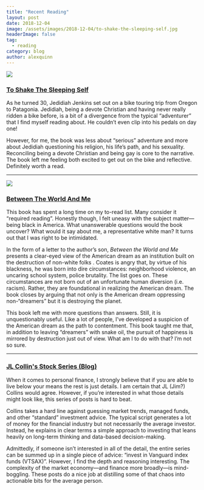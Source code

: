 ```yaml
---
title: "Recent Reading"
layout: post
date: 2018-12-04
image: /assets/images/2018-12-04/to-shake-the-sleeping-self.jpg
headerImage: false
tag:
  - reading
category: blog
author: alexquinn
---
```


<img class="image" src="{{ site.url }}/assets/images/2018-12-04/to-shake-the-sleeping-self.jpg">

### [To Shake The Sleeping Self](https://www.goodreads.com/book/show/35356383-to-shake-the-sleeping-self)

As he turned 30, Jedidiah Jenkins set out on a bike touring trip from Oregon to Patagonia. Jedidiah, being a devote Christian and having never really ridden a bike before, is a bit of a divergence from the typical “adventurer” that I find myself reading about. He couldn’t even clip into his pedals on day one!

However, for me, the book was less about “serious” adventure and more about Jedidiah questioning his religion, his life’s path, and his sexuality. Reconciling being a devote Christian and being gay is core to the narrative. The book left me feeling both excited to get out on the bike and reflective. Definitely worth a read.

----

<img class="image absmiddle" src="{{ site.url }}/assets/images/2018-12-04/between-the-world-and-me.jpg">

### [Between The World And Me](https://www.goodreads.com/book/show/25489625-between-the-world-and-me)

This book has spent a long time on my to-read list. Many consider it “required reading”. Honestly though, I felt uneasy with the subject matter—being black in America. What unanswerable questions would the book uncover? What would it say about me, a representative white man? It turns out that I was right to be intimidated.

In the form of a letter to the author’s son, _Between the World and Me_ presents a clear-eyed view of the American dream as an institution built on the destruction of non-white folks . Coates is angry that, by virtue of his blackness, he was born into dire circumstances: neighborhood violence, an uncaring school system, police brutality. The list goes on. These circumstances are not born out of an unfortunate human diversion (i.e. racism). Rather, they are foundational in realizing the American dream. The book closes by arguing that not only is the American dream oppressing non-“dreamers” but it is destroying the planet.

This book left me with more questions than answers. Still, it is unquestionably useful. Like a lot of people, I’ve developed a suspicion of the American dream as the path to contentment. This book taught me that, in addition to leaving “dreamers” with snake oil, the pursuit of happiness is mirrored by destruction just out of view. What am I to do with that? I’m not so sure.

----

### [JL Collin's Stock Series (Blog)](https://jlcollinsnh.com/stock-series/)

When it comes to personal finance, I strongly believe that if you are able to live below your means the rest is just details. I am certain that JL (Jim?) Collins would agree. However, if you’re interested in what those details might look like, this series of posts is hard to beat.

Collins takes a hard line against guessing market trends, managed funds, and other “standard” investment advice. The typical script generates a lot of money for the financial industry but not necessarily the average investor. Instead, he explains in clear terms a simple approach to investing that leans heavily on long-term thinking and data-based decision-making.

Admittedly, if someone isn’t interested in all of the detail, the entire series can be summed up in a single piece of advice: “invest in Vanguard index funds (VTSAX)”. However, I find the depth and reasoning interesting. The complexity of the market economy—and finance more broadly—is mind-boggling. These posts do a nice job at distilling some of that chaos into actionable bits for the average person.
